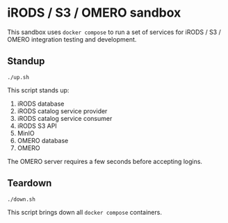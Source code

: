 # iRODS / S3 / OMERO sandbox

This sandbox uses `docker compose` to run a set of services for iRODS / S3 / OMERO integration testing and development.

## Standup

```
./up.sh
```

This script stands up:

1. iRODS database
2. iRODS catalog service provider
3. iRODS catalog service consumer
4. iRODS S3 API
5. MinIO
6. OMERO database
7. OMERO

The OMERO server requires a few seconds before accepting logins.

## Teardown

```
./down.sh
```

This script brings down all `docker compose` containers.

